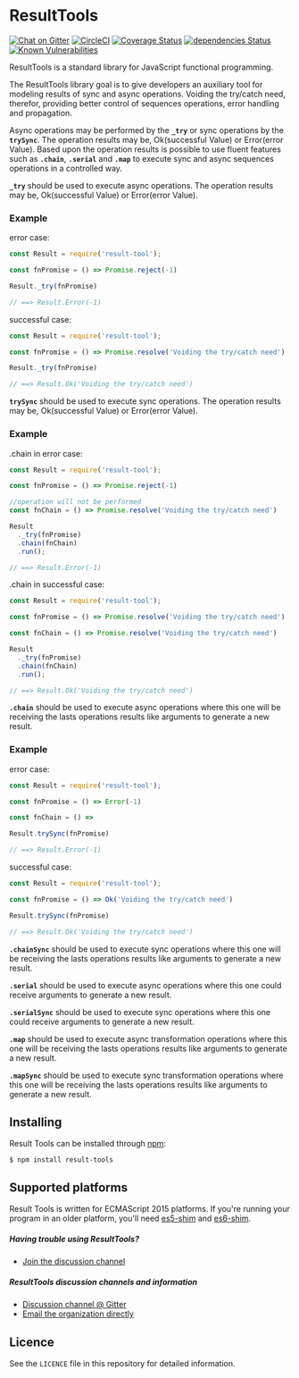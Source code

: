 ResultTools
============

[![Chat on Gitter](https://img.shields.io/gitter/room/result-tools/discussion.svg?style=flat-square)](https://gitter.im/result-tools/discussion)
[![CircleCI](https://circleci.com/gh/rafaelfcads/result-tools.svg?style=svg)](https://circleci.com/gh/rafaelfcads/result-tools)
[![Coverage Status](https://coveralls.io/repos/github/rafaelfcads/result-tools/badge.svg?branch=master)](https://coveralls.io/github/rafaelfcads/result-tools?branch=master)
[![dependencies Status](https://david-dm.org/rafaelfcads/result-tools/status.svg)](https://david-dm.org/rafaelfcads/result-tools)
[![Known Vulnerabilities](https://snyk.io/test/github/rafaelfcads/result-tools/badge.svg?targetFile=package.json)](https://snyk.io/test/github/rafaelfcads/result-tools?targetFile=package.json)


ResultTools is a standard library for JavaScript functional programming.

The ResultTools library goal is to give developers an auxiliary tool for modeling results of sync and async operations. Voiding the try/catch need, therefor, providing better control of sequences operations, error handling and propagation.

Async operations may be performed by the **`_try`** or sync operations by the **`trySync`**. 
The operation results may be, Ok(successful Value) or Error(error Value). Based upon the operation results is   possible to use fluent features such as **`.chain`**, **`.serial`** and **`.map`** to execute sync and async sequences operations in a controlled way.

**`_try`** should be used to execute async operations. The operation results may be, Ok(successful Value) or Error(error Value).

### Example

error case:
```js
const Result = require('result-tool');

const fnPromise = () => Promise.reject(-1)

Result._try(fnPromise)

// ==> Result.Error(-1)
```

successful case:
```js
const Result = require('result-tool');

const fnPromise = () => Promise.resolve('Voiding the try/catch need')

Result._try(fnPromise)

// ==> Result.Ok('Voiding the try/catch need')
```

**`trySync`** should be used to execute sync operations. The operation results may be, Ok(successful Value) or Error(error Value).

### Example

.chain in error case:
```js
const Result = require('result-tool');

const fnPromise = () => Promise.reject(-1)

//operation will not be performed
const fnChain = () => Promise.resolve('Voiding the try/catch need')

Result
  ._try(fnPromise)
  .chain(fnChain)
  .run();

// ==> Result.Error(-1)
```

.chain in successful case:
```js
const Result = require('result-tool');

const fnPromise = () => Promise.resolve('Voiding the try/catch need')

const fnChain = () => Promise.resolve('Voiding the try/catch need')

Result
  ._try(fnPromise)
  .chain(fnChain)
  .run();

// ==> Result.Ok('Voiding the try/catch need')
```

**`.chain`** should be used to execute async operations where this one will be receiving the lasts operations results like arguments to generate a new result.

### Example

error case:
```js
const Result = require('result-tool');

const fnPromise = () => Error(-1)

const fnChain = () => 

Result.trySync(fnPromise)

// ==> Result.Error(-1)
```

successful case:
```js
const Result = require('result-tool');

const fnPromise = () => Ok('Voiding the try/catch need')

Result.trySync(fnPromise)

// ==> Result.Ok('Voiding the try/catch need')
```

**`.chainSync`** should be used to execute sync operations where this one will be receiving the lasts operations results like arguments to generate a new result.

**`.serial`** should be used to execute async operations where this one could receive arguments to generate a new result.

**`.serialSync`** should be used to execute sync operations where this one could receive arguments to generate a new result.

**`.map`** should be used to execute async transformation operations where this one will be receiving the lasts operations results like arguments to generate a new result.

**`.mapSync`** should be used to execute sync transformation operations where this one will be receiving the lasts operations results like arguments to generate a new result.


## Installing

Result Tools can be installed through [npm][]:

    $ npm install result-tools

## Supported platforms

Result Tools is written for ECMAScript 2015 platforms. If you're running your program in
an older platform, you'll need [es5-shim][] and [es6-shim][].

[es5-shim]: https://github.com/es-shims/es5-shim
[es6-shim]: https://github.com/es-shims/es6-shim


##### Having trouble using ResultTools?

  - [Join the discussion channel][gitter]


##### ResultTools discussion channels and information

  - [Discussion channel @ Gitter][gitter]
  - [Email the organization directly](mailto:resulttoolsfunctionalp@gmail.com)

## Licence

See the `LICENCE` file in this repository for detailed information.

[npm]: https://www.npmjs.com
[gitter]: https://gitter.im/result-tools/discussion


